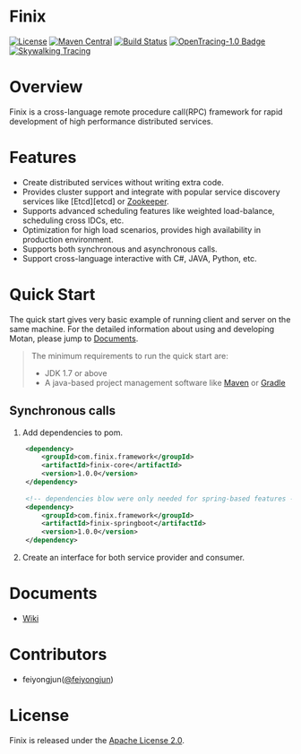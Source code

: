 # Finix
[![License](https://img.shields.io/badge/License-Apache%202.0-blue.svg)](https://github.com/weibocom/motan/blob/master/LICENSE)
[![Maven Central](https://img.shields.io/maven-central/v/com.weibo/motan.svg?label=Maven%20Central)](http://search.maven.org/#search%7Cga%7C1%7Cg%3A%22com.weibo%22%20AND%20motan)
[![Build Status](https://img.shields.io/travis/weibocom/motan/master.svg?label=Build)](https://travis-ci.org/weibocom/motan)
[![OpenTracing-1.0 Badge](https://img.shields.io/badge/OpenTracing--1.0-enabled-blue.svg)](http://opentracing.io)
[![Skywalking Tracing](https://img.shields.io/badge/Skywalking%20Tracing-enable-brightgreen.svg)](https://github.com/OpenSkywalking/skywalking)

# Overview
Finix is a cross-language remote procedure call(RPC) framework for rapid development of high performance distributed services. 



# Features
- Create distributed services without writing extra code.
- Provides cluster support and integrate with popular service discovery services like [Etcd][etcd] or [Zookeeper][zookeeper]. 
- Supports advanced scheduling features like weighted load-balance, scheduling cross IDCs, etc.
- Optimization for high load scenarios, provides high availability in production environment.
- Supports both synchronous and asynchronous calls.
- Support cross-language interactive with C#, JAVA, Python, etc.

# Quick Start

The quick start gives very basic example of running client and server on the same machine. For the detailed information about using and developing Motan, please jump to [Documents](#documents).

> The minimum requirements to run the quick start are: 
>  * JDK 1.7 or above
>  * A java-based project management software like [Maven][maven] or [Gradle][gradle]

## Synchronous calls

1. Add dependencies to pom.

```xml
    <dependency>
        <groupId>com.finix.framework</groupId>
        <artifactId>finix-core</artifactId>
        <version>1.0.0</version>
    </dependency>
    
    <!-- dependencies blow were only needed for spring-based features -->
    <dependency>
        <groupId>com.finix.framework</groupId>
        <artifactId>finix-springboot</artifactId>
        <version>1.0.0</version>
    </dependency>

```

2. Create an interface for both service provider and consumer.



# Documents

* [Wiki](TBD)


# Contributors

* feiyongjun([@feiyongjun](https://github.com/jinfei21))


# License

Finix is released under the [Apache License 2.0](http://www.apache.org/licenses/LICENSE-2.0).

[maven]:https://maven.apache.org
[gradle]:http://gradle.org
[consul]:http://www.consul.io
[zookeeper]:http://zookeeper.apache.org


